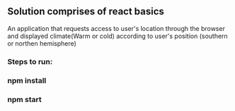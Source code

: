 ## Solution comprises of react basics

An application that requests access to user's location through the browser and displayed climate(Warm or cold) according to user's position (southern or northen hemisphere)


### Steps to run:
### npm install

### npm start
